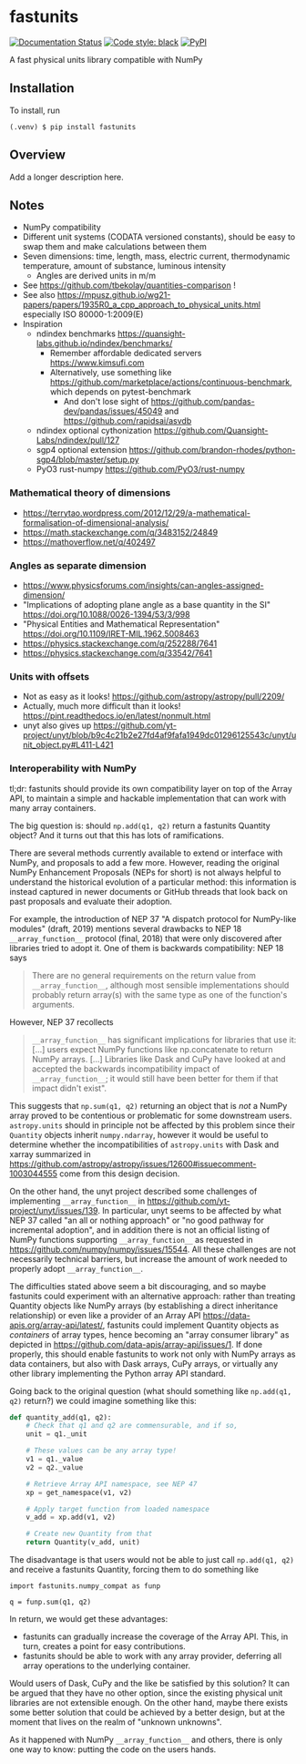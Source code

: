 # fastunits

[![Documentation Status](https://readthedocs.org/projects/fastunits/badge/?version=latest)](https://fastunits.readthedocs.io/en/latest/?badge=latest)
[![Code style: black](https://img.shields.io/badge/code%20style-black-000000.svg)](https://github.com/psf/black)
[![PyPI](https://img.shields.io/pypi/v/fastunits)](https://pypi.org/project/fastunits)

A fast physical units library compatible with NumPy

## Installation

To install, run

```
(.venv) $ pip install fastunits
```

## Overview

Add a longer description here.

## Notes

- NumPy compatibility
- Different unit systems (CODATA versioned constants), should be easy to
  swap them and make calculations between them
- Seven dimensions: time, length, mass, electric current, thermodynamic temperature,
  amount of substance, luminous intensity
  - Angles are derived units in m/m
- See https://github.com/tbekolay/quantities-comparison !
- See also https://mpusz.github.io/wg21-papers/papers/1935R0_a_cpp_approach_to_physical_units.html especially ISO 80000-1:2009(E)
- Inspiration
  - ndindex benchmarks https://quansight-labs.github.io/ndindex/benchmarks/
    - Remember affordable dedicated servers https://www.kimsufi.com
    - Alternatively, use something like https://github.com/marketplace/actions/continuous-benchmark,
      which depends on pytest-benchmark
      - And don't lose sight of https://github.com/pandas-dev/pandas/issues/45049 and https://github.com/rapidsai/asvdb
  - ndindex optional cythonization https://github.com/Quansight-Labs/ndindex/pull/127
  - sgp4 optional extension https://github.com/brandon-rhodes/python-sgp4/blob/master/setup.py
  - PyO3 rust-numpy https://github.com/PyO3/rust-numpy

### Mathematical theory of dimensions

- https://terrytao.wordpress.com/2012/12/29/a-mathematical-formalisation-of-dimensional-analysis/
- https://math.stackexchange.com/q/3483152/24849
- https://mathoverflow.net/q/402497

### Angles as separate dimension

- https://www.physicsforums.com/insights/can-angles-assigned-dimension/
- "Implications of adopting plane angle as a base quantity in the SI" https://doi.org/10.1088/0026-1394/53/3/998
- "Physical Entities and Mathematical Representation" https://doi.org/10.1109/IRET-MIL.1962.5008463
- https://physics.stackexchange.com/q/252288/7641
- https://physics.stackexchange.com/q/33542/7641

### Units with offsets

- Not as easy as it looks! https://github.com/astropy/astropy/pull/2209/
- Actually, much more difficult than it looks! https://pint.readthedocs.io/en/latest/nonmult.html
- unyt also gives up https://github.com/yt-project/unyt/blob/b9c4c21b2e27fd4af9fafa1949dc01296125543c/unyt/unit_object.py#L411-L421

### Interoperability with NumPy

tl;dr: fastunits should provide its own compatibility layer on top of the Array API,
to maintain a simple and hackable implementation that can work with many array containers.

The big question is: should `np.add(q1, q2)` return a fastunits Quantity object?
And it turns out that this has lots of ramifications.

There are several methods currently available to extend or interface with NumPy,
and proposals to add a few more.
However, reading the original NumPy Enhancement Proposals (NEPs for short)
is not always helpful to understand the historical evolution of a particular method:
this information is instead captured in newer documents or GitHub threads
that look back on past proposals and evaluate their adoption.

For example, the introduction of NEP 37 "A dispatch protocol for NumPy-like modules" (draft, 2019)
mentions several drawbacks to NEP 18 `__array_function__` protocol (final, 2018)
that were only discovered after libraries tried to adopt it.
One of them is backwards compatibility: NEP 18 says

> There are no general requirements on the return value from `__array_function__`,
> although most sensible implementations should probably return array(s)
> with the same type as one of the function's arguments.

However, NEP 37 recollects

> `__array_function__` has significant implications for libraries that use it:
> [...] users expect NumPy functions like np.concatenate to return NumPy arrays.
> [...] Libraries like Dask and CuPy have looked at and accepted
> the backwards incompatibility impact of `__array_function__`;
> it would still have been better for them if that impact didn't exist".

This suggests that `np.sum(q1, q2)` returning an object that is _not_ a NumPy array
proved to be contentious or problematic for some downstream users.
`astropy.units` should in principle not be affected by this problem
since their `Quantity` objects inherit `numpy.ndarray`,
however it would be useful to determine whether the incompatibilities of `astropy.units`
with Dask and xarray summarized in https://github.com/astropy/astropy/issues/12600#issuecomment-1003044555
come from this design decision.

On the other hand, the unyt project described some challenges of implementing `__array_function__`
in https://github.com/yt-project/unyt/issues/139. In particular,
unyt seems to be affected by what NEP 37 called "an all or nothing approach" or
"no good pathway for incremental adoption", and in addition
there is not an official listing of NumPy functions supporting `__array_function__`
as requested in https://github.com/numpy/numpy/issues/15544.
All these challenges are not necessarily technical barriers,
but increase the amount of work needed to properly adopt `__array_function__`.

The difficulties stated above seem a bit discouraging,
and so maybe fastunits could experiment with an alternative approach:
rather than treating Quantity objects like NumPy arrays (by establishing a direct inheritance relationship)
or even like a provider of an Array API https://data-apis.org/array-api/latest/,
fastunits could implement Quantity objects as _containers_ of array types,
hence becoming an "array consumer library" as depicted in https://github.com/data-apis/array-api/issues/1.
If done properly, this should enable fastunits to work not only with NumPy arrays as data containers,
but also with Dask arrays, CuPy arrays,
or virtually any other library implementing the Python array API standard.

Going back to the original question (what should something like `np.add(q1, q2)` return?)
we could imagine something like this:

```python
def quantity_add(q1, q2):
    # Check that q1 and q2 are commensurable, and if so,
    unit = q1._unit

    # These values can be any array type!
    v1 = q1._value
    v2 = q2._value

    # Retrieve Array API namespace, see NEP 47
    xp = get_namespace(v1, v2)

    # Apply target function from loaded namespace
    v_add = xp.add(v1, v2)

    # Create new Quantity from that
    return Quantity(v_add, unit)
```

The disadvantage is that users would not be able to just call `np.add(q1, q2)`
and receive a fastunits Quantity, forcing them to do something like

```
import fastunits.numpy_compat as funp

q = funp.sum(q1, q2)
```

In return, we would get these advantages:

- fastunits can gradually increase the coverage of the Array API.
  This, in turn, creates a point for easy contributions.
- fastunits should be able to work with any array provider,
  deferring all array operations to the underlying container.

Would users of Dask, CuPy and the like be satisfied by this solution?
It can be argued that they have no other option,
since the existing physical unit libraries are not extensible enough.
On the other hand, maybe there exists some better solution that could be achieved by a better design,
but at the moment that lives on the realm of "unknown unknowns".

As it happened with NumPy `__array_function__` and others, there is only one way to know:
putting the code on the users hands.
